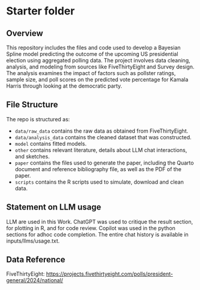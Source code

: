 # Starter folder

## Overview

This repository includes the files and code used to develop a Bayesian Spline model predicting the outcome of the upcoming US presidential election using aggregated polling data. The project involves data cleaning, analysis, and modeling from sources like FiveThirtyEight and Survey design. The analysis examines the impact of factors such as pollster ratings, sample size, and poll scores on the predicted vote percentage for Kamala Harris through looking at the democratic party.

## File Structure

The repo is structured as:

-   `data/raw_data` contains the raw data as obtained from FiveThirtyEight.
-   `data/analysis_data` contains the cleaned dataset that was constructed.
-   `model` contains fitted models. 
-   `other` contains relevant literature, details about LLM chat interactions, and sketches.
-   `paper` contains the files used to generate the paper, including the Quarto document and reference bibliography file, as well as the PDF of the paper. 
-   `scripts` contains the R scripts used to simulate, download and clean data.


## Statement on LLM usage
LLM are used in this Work.
ChatGPT was used to critique the result section, for plotting in R, and for code review.
Copilot was used in the python sections for adhoc code completion.
The entire chat history is available in inputs/llms/usage.txt.

## Data Reference
FiveThirtyEight: https://projects.fivethirtyeight.com/polls/president-general/2024/national/
